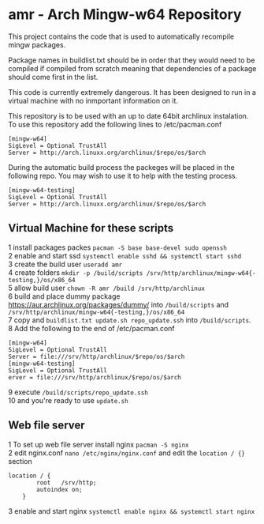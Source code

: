 amr - Arch Mingw-w64 Repository
===

This project contains the code that is used to automatically recompile mingw packages.

Package names in buildlist.txt should be in order that they would need to be compiled if compiled from scratch meaning that dependencies of a package should come first in the list.

This code is currently extremely dangerous. It has been designed to run in a virtual machine with no inmportant information on it.

This repository is to be used with an up to date 64bit archlinux instalation. To use this repository add the following lines to /etc/pacman.conf

    [mingw-w64]
    SigLevel = Optional TrustAll
    Server = http://arch.linuxx.org/archlinux/$repo/os/$arch

During the automatic build process the packeges will be placed in the following repo. You may wish to use it to help with the testing process.

    [mingw-w64-testing]
    SigLevel = Optional TrustAll
    Server = http://arch.linuxx.org/archlinux/$repo/os/$arch

Virtual Machine for these scripts
--------

1 install packages packes `pacman -S base base-devel sudo openssh`  
2 enable and start ssd `systemctl enable sshd && systemctl start sshd`  
3 create the build user `useradd amr`  
4 create folders `mkdir -p /build/scripts /srv/http/archlinux/mingw-w64{-testing,}/os/x86_64`  
5 allow build user `chown -R amr /build /srv/http/archlinux`  
6 build and place dummy package https://aur.archlinux.org/packages/dummy/ into `/build/scripts` and `/srv/http/archlinux/mingw-w64{-testing,}/os/x86_64`  
7 copy and `buildlist.txt update.sh repo_update.ssh` into `/build/scripts`.  
8 Add the following to the end of /etc/pacman.conf  
  
    [mingw-w64]
    SigLevel = Optional TrustAll
    Server = file:///srv/http/archlinux/$repo/os/$arch
    [mingw-w64-testing]
    SigLevel = Optional TrustAll
    erver = file:///srv/http/archlinux/$repo/os/$arch
  
9 execute `/build/scripts/repo_update.ssh`  
10 and you're ready to use `update.sh`  

Web file server
--------

1 To set up web file server install nginx `pacman -S nginx`  
2 edit nginx.conf `nano /etc/nginx/nginx.conf` and edit the `location / {}` section   

    location / {
            root   /srv/http;
            autoindex on;
        }

3 enable and start nginx `systemctl enable nginx && systemctl start nginx`
